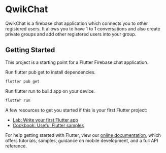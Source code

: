 # QwikChat

QwikChat is a firebase chat application which connects you to other registered users. It allows you to have 1 to 1 conversations and also create private groups and add other registered users into your group.

## Getting Started

This project is a starting point for a Flutter Firebase chat application. 

Run flutter pub get to install dependencies.
```bash
flutter pub get
```
Run flutter run to build app on your device.
```bash
flutter run
```

A few resources to get you started if this is your first Flutter project:

- [Lab: Write your first Flutter app](https://flutter.dev/docs/get-started/codelab)
- [Cookbook: Useful Flutter samples](https://flutter.dev/docs/cookbook)

For help getting started with Flutter, view our
[online documentation](https://flutter.dev/docs), which offers tutorials,
samples, guidance on mobile development, and a full API reference.
